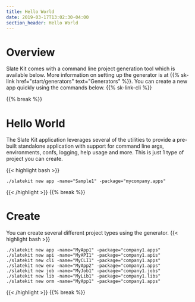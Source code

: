 ```yaml
---
title: Hello World
date: 2019-03-17T13:02:30-04:00
section_header: Hello World
---
```


# Overview
Slate Kit comes with a command line project generation tool which is available below. More information on setting up the generator is at {{% sk-link href="start/generators" text="Generators" %}}.
You can create a new app quickly using the commands below.
{{% sk-link-cli %}}

{{% break %}}


# Hello World
The Slate Kit application leverages several of the utilities to provide a pre-built standalone application with support for command line args, environments, confs, logging, help usage and more. This is just 1 type of project you can create.

{{< highlight bash >}}
    
    ./slatekit new app -name="Sample1" -package="mycompany.apps"
    
{{< /highlight >}}
{{% break %}}


# Create
You can create several different project types using the generator.
{{< highlight bash >}}
    
    ./slatekit new app -name="MyApp1" -package="company1.apps"
    ./slatekit new api -name="MyAPI1" -package="company1.apis"
    ./slatekit new cli -name="MyCLI1" -package="company1.apps"
    ./slatekit new env -name="MyApp2" -package="company1.apps"
    ./slatekit new job -name="MyJob1" -package="company1.jobs"
    ./slatekit new lib -name="MyLib1" -package="company1.libs"
    ./slatekit new orm -name="MyApp1" -package="company1.apps"
    
{{< /highlight >}}
{{% break %}}



